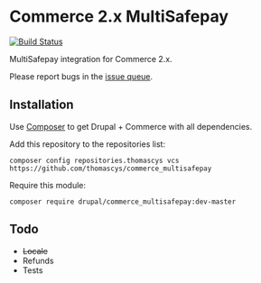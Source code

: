Commerce 2.x MultiSafepay
=========================
[![Build Status](https://travis-ci.org/thomascys/commerce_multisafepay.svg?branch=master)](https://travis-ci.org/thomascys/commerce_multisafepay)

MultiSafepay integration for Commerce 2.x.

Please report bugs in the [issue queue](https://www.drupal.org/project/issues/commerce_multisafepay?version=8.x).

## Installation

Use [Composer](https://getcomposer.org/) to get Drupal + Commerce with all dependencies.

Add this repository to the repositories list:
```
composer config repositories.thomascys vcs https://github.com/thomascys/commerce_multisafepay
```
Require this module:

```
composer require drupal/commerce_multisafepay:dev-master
```

## Todo
- ~~Locale~~
- Refunds
- Tests
